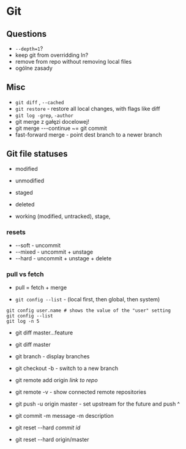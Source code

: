 # Git

## Questions

* `--depth=1`?
* keep git from overridding ln?
* remove from repo without removing local files
* ogólne zasady

## Misc

* `git diff` , `--cached`
* `git restore` - restore all local changes, with flags like diff
* `git log -grep`, `-author`
* git merge z gałęzi docelowej!
* git merge ---continue ~= git commit
* fast-forward merge - point dest branch to a newer branch

## Git file statuses

* modified
* unmodified
* staged
* deleted

* working (modified, untracked), stage, 

### resets

* --soft - uncommit
* --mixed - uncommit + unstage
* --hard - uncommit + unstage + delete

### pull vs fetch

* pull = fetch + merge

* `git config --list` - (local first, then global, then system)

```
git config user.name # shows the value of the "user" setting
git config --list
git log -n 5
```

* git diff master...feature
* git diff master
* git branch - display branches
* git checkout -b - switch to a new branch


* git remote add origin *link to repo*
* git remote -v - show connected remote repositories
* git push -u origin master - set upstream for the future and push
^
* git commit -m message -m description

* git reset --hard *commit id*
* git reset --hard origin/master


